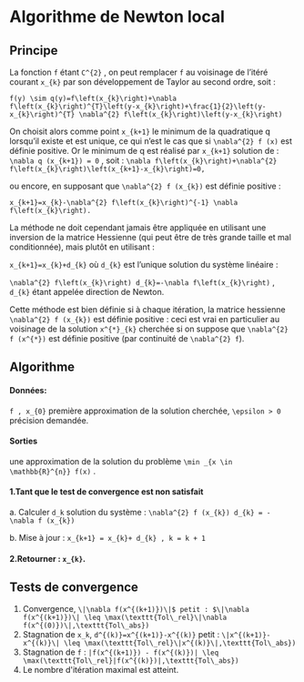 # Algorithme de Newton local

## Principe

La fonction ``f`` étant ``C^{2}`` , on peut remplacer ``f`` au voisinage de l’itéré courant ``x_{k}`` par son développement de Taylor au second ordre, soit :

``f(y) \sim q(y)=f\left(x_{k}\right)+\nabla f\left(x_{k}\right)^{T}\left(y-x_{k}\right)+\frac{1}{2}\left(y-x_{k}\right)^{T} \nabla^{2} f\left(x_{k}\right)\left(y-x_{k}\right)``

On choisit alors comme point ``x_{k+1}`` le minimum de la quadratique q lorsqu’il existe et
est unique, ce qui n’est le cas que si ``\nabla^{2} f (x)`` est définie positive. Or le minimum de q est
réalisé par ``x_{k+1}`` solution de : ``\nabla q (x_{k+1}) = 0`` , soit :
``\nabla f\left(x_{k}\right)+\nabla^{2} f\left(x_{k}\right)\left(x_{k+1}-x_{k}\right)=0,``

ou encore, en supposant que ``\nabla^{2} f (x_{k})`` est définie positive :

``x_{k+1}=x_{k}-\nabla^{2} f\left(x_{k}\right)^{-1} \nabla f\left(x_{k}\right).``

La méthode ne doit cependant jamais être appliquée en utilisant une inversion de la
matrice Hessienne (qui peut être de très grande taille et mal conditionnée), mais plutôt en utilisant :

   ``x_{k+1}=x_{k}+d_{k}``
où ``d_{k}`` est l’unique solution du système linéaire :

   ``\nabla^{2} f\left(x_{k}\right) d_{k}=-\nabla f\left(x_{k}\right)`` ,
``d_{k}``
étant appelée direction de Newton.

Cette méthode est bien définie si à chaque itération, la matrice hessienne ``\nabla^{2} f (x_{k})`` est
définie positive : ceci est vrai en particulier au voisinage de la solution ``x^{*}_{k}`` cherchée si on
suppose que ``\nabla^{2} f (x^{*})`` 
est définie positive (par continuité de ``\nabla^{2} f``).

## Algorithme

#### Données:

``f , x_{0}`` première approximation de la solution cherchée, ``\epsilon > 0`` précision demandée.

#### Sorties

une approximation de la solution du problème ``\min _{x \in \mathbb{R}^{n}} f(x)`` .

#### 1.Tant que le test de convergence est non satisfait 
  a. Calculer ``d_k`` solution du système : ``\nabla^{2} f (x_{k}) d_{k} = - \nabla f (x_{k})``
  
  b. Mise à jour : ``x_{k+1} = x_{k}+ d_{k} , k = k + 1``
#### 2.Retourner :  ``x_{k}``.

## Tests de convergence

1. Convergence, ``\|\nabla f(x^{(k+1)})\|$ petit : $\|\nabla f(x^{(k+1)})\| \leq \max(\texttt{Tol\_rel}\|\nabla f(x^{(0)})\|,\texttt{Tol\_abs})``
2. Stagnation de ``x_k``,  ``d^{(k)}=x^{(k+1)}-x^{(k)}`` petit : ``\|x^{(k+1)}-x^{(k)}\| \leq \max(\texttt{Tol\_rel}\|x^{(k)}\|,\texttt{Tol\_abs})``
3. Stagnation de ``f`` : ``|f(x^{(k+1)}) - f(x^{(k)})| \leq \max(\texttt{Tol\_rel}|f(x^{(k)})|,\texttt{Tol\_abs})``
4. Le nombre d'itération maximal est atteint.

